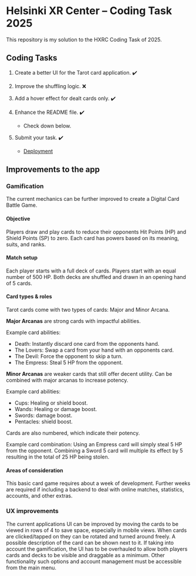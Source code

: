 # Helsinki XR Center – Coding Task 2025

This repository is my solution to the HXRC Coding Task of 2025.

## Coding Tasks

1. Create a better UI for the Tarot card application. ✔️

2. Improve the shuffling logic. ❌

3. Add a hover effect for dealt cards only. ✔️

4. Enhance the README file. ✔️
	- Check down below.

5. Submit your task. ✔️
	- [Deployment](https://hxrc-codetask-2025-marwan-al-obaidi.onrender.com/)

## Improvements to the app

### Gamification

The current mechanics can be further improved to create a Digital Card Battle Game.

#### Objective

Players draw and play cards to reduce their opponents Hit Points (HP) and Shield Points (SP) to zero. Each card has powers based on its meaning, suits, and ranks.

#### Match setup

Each player starts with a full deck of cards. Players start with an equal number of 500 HP. Both decks are shuffled and drawn in an opening hand of 5 cards.

#### Card types & roles

Tarot cards come with two types of cards: Major and Minor Arcana.

**Major Arcanas** are strong cards with impactful abilities.

Example card abilities:

- Death: Instantly discard one card from the opponents hand.
- The Lovers: Swap a card from your hand with an opponents card.
- The Devil: Force the opponent to skip a turn.
- The Empress: Steal 5 HP from the opponent.

**Minor Arcanas** are weaker cards that still offer decent utility. Can be combined with major arcanas to increase potency.

Example card abilities:

- Cups: Healing or shield boost.
- Wands: Healing or damage boost.
- Swords: damage boost.
- Pentacles: shield boost.

Cards are also numbered, which indicate their potency.

Example card combination: Using an Empress card will simply steal 5 HP from the opponent. Combining a Sword 5 card will multiple its effect by 5 resulting in the total of 25 HP being stolen.

#### Areas of consideration

This basic card game requires about a week of development. Further weeks are required if including a backend to deal with online matches, statistics, accounts, and other extras.

### UX improvements

The current applications UI can be improved by moving the cards to be viewed in rows of 4 to save space, especially in mobile views. When cards are clicked/tapped on they can be rotated and turned around freely. A possible description of the card can be shown next to it. If taking into account the gamification, the UI has to be overhauled to allow both players cards and decks to be visible and draggable as a minimum. Other functionality such options and account management must be accessible from the main menu.
